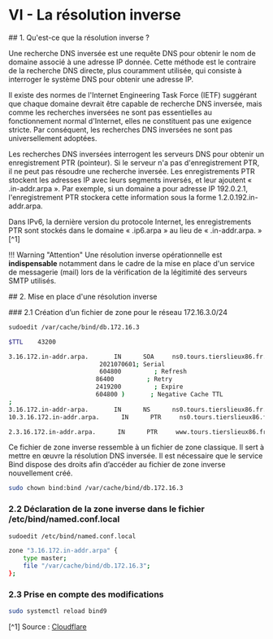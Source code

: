 # VI - La résolution inverse

## 1. Qu'est-ce que la résolution inverse ?

Une recherche DNS inversée est une requête DNS pour obtenir le nom de domaine associé à une adresse IP donnée. Cette méthode est le contraire de la recherche DNS directe, plus couramment utilisée, qui consiste à interroger le système DNS pour obtenir une adresse IP.

Il existe des normes de l'Internet Engineering Task Force (IETF) suggérant que chaque domaine devrait être capable de recherche DNS inversée, mais comme les recherches inversées ne sont pas essentielles au fonctionnement normal d'Internet, elles ne constituent pas une exigence stricte. Par conséquent, les recherches DNS inversées ne sont pas universellement adoptées.

Les recherches DNS inversées interrogent les serveurs DNS pour obtenir un enregistrement PTR (pointeur). Si le serveur n'a pas d'enregistrement PTR, il ne peut pas résoudre une recherche inversée. Les enregistrements PTR stockent les adresses IP avec leurs segments inversés, et leur ajoutent « .in-addr.arpa ». Par exemple, si un domaine a pour adresse IP 192.0.2.1, l'enregistrement PTR stockera cette information sous la forme 1.2.0.192.in-addr.arpa.

Dans IPv6, la dernière version du protocole Internet, les enregistrements PTR sont stockés dans le domaine « .ip6.arpa » au lieu de « .in-addr.arpa. » [^1]

!!! Warning  "Attention"
    Une résolution inverse opérationnelle est **indispensable** notamment dans le cadre de la mise en place d'un service de messagerie (mail) lors de la vérification de la légitimité des serveurs SMTP utilisés.

## 2. Mise en place d'une résolution inverse

### 2.1 Création d’un fichier de zone pour le réseau 172.16.3.0/24

```bash
sudoedit /var/cache/bind/db.172.16.3
```

```bash
$TTL    43200

3.16.172.in-addr.arpa.       IN      SOA     ns0.tours.tierslieux86.fr. postmaster.tours.tierslieux86.fr. (
                         2021070601; Serial
                         604800         ; Refresh
                        86400         ; Retry
                        2419200         ; Expire
                        604800 )       ; Negative Cache TTL
;
3.16.172.in-addr-arpa.       IN      NS      ns0.tours.tierslieux86.fr.
10.3.16.172.in-addr.arpa.      IN      PTR     ns0.tours.tierslieux86.fr.

2.3.16.172.in-addr.arpa.      IN      PTR     www.tours.tierslieux86.fr.
```

Ce fichier de zone inverse ressemble à un fichier de zone classique. Il sert à mettre en œuvre la résolution DNS inversée. Il est nécessaire que le service Bind dispose des droits afin d’accéder au fichier de zone inverse nouvellement créé.

```bash
sudo chown bind:bind /var/cache/bind/db.172.16.3
```

### 2.2 Déclaration de la zone inverse dans le fichier /etc/bind/named.conf.local

```bash
sudoedit /etc/bind/named.conf.local
```

```bash
zone "3.16.172.in-addr.arpa" {
	type master;
	file "/var/cache/bind/db.172.16.3";
};
```

### 2.3 Prise en compte des modifications

```bash
sudo systemctl reload bind9
```

[^1] Source : [Cloudflare](https://www.cloudflare.com/fr-fr/learning/dns/glossary/reverse-dns/#:~:text=Une%20recherche%20DNS%20invers%C3%A9e%20est,pour%20obtenir%20une%20adresse%20IP.)